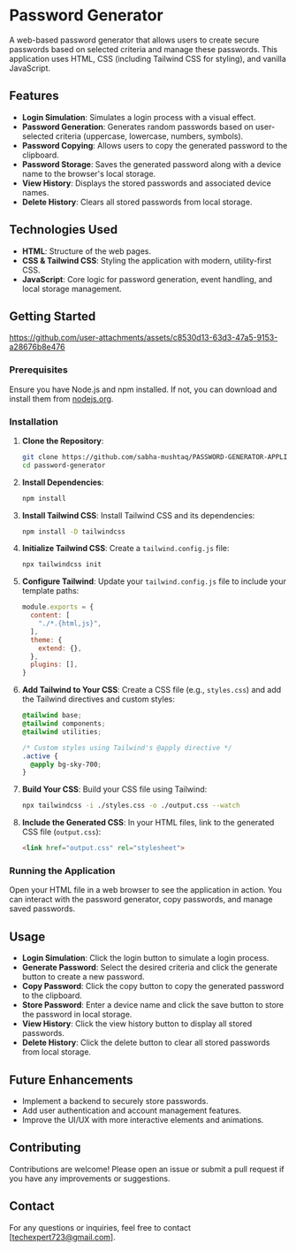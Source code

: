 # Password Generator

A web-based password generator that allows users to create secure passwords based on selected criteria and manage these passwords. This application uses HTML, CSS (including Tailwind CSS for styling), and vanilla JavaScript.

## Features

- **Login Simulation**: Simulates a login process with a visual effect.
- **Password Generation**: Generates random passwords based on user-selected criteria (uppercase, lowercase, numbers, symbols).
- **Password Copying**: Allows users to copy the generated password to the clipboard.
- **Password Storage**: Saves the generated password along with a device name to the browser's local storage.
- **View History**: Displays the stored passwords and associated device names.
- **Delete History**: Clears all stored passwords from local storage.

## Technologies Used

- **HTML**: Structure of the web pages.
- **CSS & Tailwind CSS**: Styling the application with modern, utility-first CSS.
- **JavaScript**: Core logic for password generation, event handling, and local storage management.

## Getting Started
 https://github.com/user-attachments/assets/c8530d13-63d3-47a5-9153-a28676b8e476
### Prerequisites

Ensure you have Node.js and npm installed. If not, you can download and install them from [nodejs.org](https://nodejs.org/).

### Installation

1. **Clone the Repository**:
    ```bash
    git clone https://github.com/sabha-mushtaq/PASSWORD-GENERATOR-APPLICATION/tree/main
    cd password-generator
    ```

2. **Install Dependencies**:
    ```bash
    npm install
    ```

3. **Install Tailwind CSS**:
    Install Tailwind CSS and its dependencies:
    ```bash
    npm install -D tailwindcss
    ```

4. **Initialize Tailwind CSS**:
    Create a `tailwind.config.js` file:
    ```bash
    npx tailwindcss init
    ```

5. **Configure Tailwind**:
    Update your `tailwind.config.js` file to include your template paths:
    ```javascript
    module.exports = {
      content: [
        "./*.{html,js}",
      ],
      theme: {
        extend: {},
      },
      plugins: [],
    }
    ```

6. **Add Tailwind to Your CSS**:
    Create a CSS file (e.g., `styles.css`) and add the Tailwind directives and custom styles:
    ```css
    @tailwind base;
    @tailwind components;
    @tailwind utilities;

    /* Custom styles using Tailwind's @apply directive */
    .active {
      @apply bg-sky-700;
    }
    ```

7. **Build Your CSS**:
    Build your CSS file using Tailwind:
    ```bash
    npx tailwindcss -i ./styles.css -o ./output.css --watch
    ```

8. **Include the Generated CSS**:
    In your HTML files, link to the generated CSS file (`output.css`):
    ```html
    <link href="output.css" rel="stylesheet">
    ```

### Running the Application

Open your HTML file in a web browser to see the application in action. You can interact with the password generator, copy passwords, and manage saved passwords.

## Usage

- **Login Simulation**: Click the login button to simulate a login process.
- **Generate Password**: Select the desired criteria and click the generate button to create a new password.
- **Copy Password**: Click the copy button to copy the generated password to the clipboard.
- **Store Password**: Enter a device name and click the save button to store the password in local storage.
- **View History**: Click the view history button to display all stored passwords.
- **Delete History**: Click the delete button to clear all stored passwords from local storage.

## Future Enhancements

- Implement a backend to securely store passwords.
- Add user authentication and account management features.
- Improve the UI/UX with more interactive elements and animations.



## Contributing

Contributions are welcome! Please open an issue or submit a pull request if you have any improvements or suggestions.

## Contact

For any questions or inquiries, feel free to contact [techexpert723@gmail.com].
